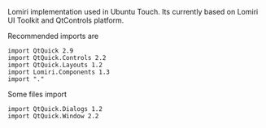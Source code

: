Lomiri implementation used in Ubuntu Touch. Its currently based on
Lomiri UI Toolkit and QtControls platform.

Recommended imports are

```
import QtQuick 2.9
import QtQuick.Controls 2.2
import QtQuick.Layouts 1.2
import Lomiri.Components 1.3
import "."
```

Some files import

```
import QtQuick.Dialogs 1.2
import QtQuick.Window 2.2
```

